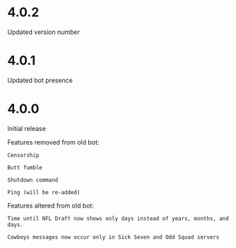 #   4.0.2
Updated version number

#   4.0.1
Updated bot presence

#   4.0.0
Initial release

Features removed from old bot:

    Censorship

    Butt fumble

    Shutdown command

    Ping (will be re-added)


Features altered from old bot:

    Time until NFL Draft now shows only days instead of years, months, and days. 

    Cowboys messages now occur only in Sick Seven and Odd Squad servers
